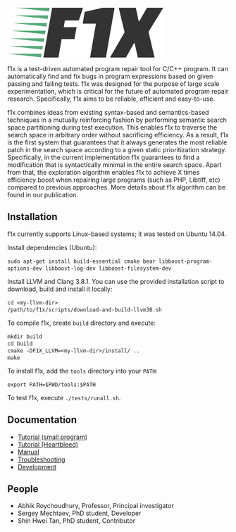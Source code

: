![workflow](doc/logo.png)

f1x is a test-driven automated program repair tool for C/C++ program. It can automatically find and fix bugs in program expressions based on given passing and failing tests. f1x was designed for the purpose of large scale experimentation, which is critical for the future of automated program repair research. Specifically, f1x aims to be reliable, efficient and easy-to-use.

f1x combines ideas from existing syntax-based and semantics-based techniques in a mutually reinforcing fashion by performing semantic search space partitioning during test execution. This enables f1x to traverse the search space in arbitrary order without sacrificing efficiency. As a result, f1x is the first system that guarantees that it always generates the most reliable patch in the search space according to a given static prioritization strategy. Specifically, in the current implementation f1x guarantees to find a modification that is syntactically minimal in the entire search space. Apart from that, the exploration algorithm enables f1x to achieve X times efficiency boost when repairing large programs (such as PHP, Libtiff, etc) compared to previous approaches. More details about f1x algorithm can be found in our publication.

## Installation ##

f1x currently supports Linux-based systems; it was tested on Ubuntu 14.04.

Install dependencies (Ubuntu):

    sudo apt-get install build-essential cmake bear libboost-program-options-dev libboost-log-dev libboost-filesystem-dev
    
Install LLVM and Clang 3.8.1. You can use the provided installation script to download, build and install it locally:

    cd <my-llvm-dir>
    /path/to/f1x/scripts/download-and-build-llvm38.sh
    
To compile f1x, create `build` directory and execute:
    
    mkdir build
    cd build
    cmake -DF1X_LLVM=<my-llvm-dir>/install/ ..
    make
    
To install f1x, add the `tools` directory into your `PATH`:

    export PATH=$PWD/tools:$PATH
    
To test f1x, execute `./tests/runall.sh`.
    
## Documentation ##

* [Tutorial (small program)](doc/Tutorial.md)
* [Tutorial (Heartbleed)](doc/Heartbleed.md)
* [Manual](doc/Manual.md)
* [Troubleshooting](doc/Troubleshooting.md)
* [Development](doc/Development.md)

## People ##

* Abhik Roychoudhury, Professor, Principal investigator
* Sergey Mechtaev, PhD student, Developer
* Shin Hwei Tan, PhD student, Contributor

